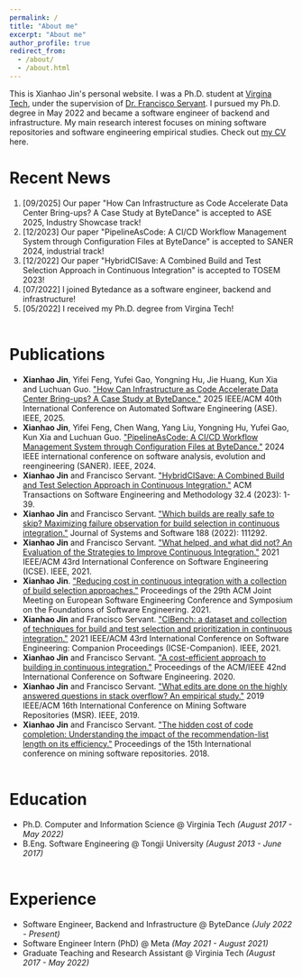 ```yaml
---
permalink: /
title: "About me"
excerpt: "About me"
author_profile: true
redirect_from: 
  - /about/
  - /about.html
---
```


This is Xianhao Jin's personal website. I was a Ph.D. student at [Virgina Tech](https://vt.edu/), under the supervision of [Dr. Francisco Servant](https://fservant.github.io/). I pursued my Ph.D. degree in May 2022 and became a software engineer of backend and infrastructure. My main research interest focuses on mining software repositories and software engineering empirical studies. Check out [my CV](https://jxianhao.github.io/files/CV.pdf) here.

Recent News
======
1. [09/2025] Our paper "How Can Infrastructure as Code Accelerate Data Center Bring-ups? A Case Study at ByteDance" is accepted to ASE 2025, Industry Showcase track!
2. [12/2023] Our paper "PipelineAsCode: A CI/CD Workflow Management System through Configuration Files at ByteDance" is accepted to SANER 2024, industrial track!
3. [12/2022] Our paper "HybridCISave: A Combined Build and Test Selection Approach in Continuous Integration" is accepted to TOSEM 2023!
4. [07/2022] I joined Bytedance as a software engineer, backend and infrastructure!
5. [05/2022] I received my Ph.D. degree from Virgina Tech!
<br/><br/>

Publications
======
* **Xianhao Jin**, Yifei Feng, Yufei Gao, Yongning Hu, Jie Huang, Kun Xia and Luchuan Guo. ["How Can Infrastructure as Code Accelerate Data Center Bring-ups? A Case Study at ByteDance."](https://jxianhao.github.io/files/Rollout.pdf) 2025 IEEE/ACM 40th International Conference on Automated Software Engineering (ASE). IEEE, 2025.
* **Xianhao Jin**, Yifei Feng, Chen Wang, Yang Liu, Yongning Hu, Yufei Gao, Kun Xia and Luchuan Guo. ["PipelineAsCode: A CI/CD Workflow Management System through Configuration Files at ByteDance."](https://jxianhao.github.io/files/PaC.pdf) 2024 IEEE international conference on software analysis, evolution and reengineering (SANER). IEEE, 2024.
* **Xianhao Jin** and Francisco Servant. ["HybridCISave: A Combined Build and Test Selection Approach in Continuous Integration."](https://jxianhao.github.io/files/TOSEM23.pdf) ACM Transactions on Software Engineering and Methodology 32.4 (2023): 1-39.
* **Xianhao Jin** and Francisco Servant. ["Which builds are really safe to skip? Maximizing failure observation for build selection in continuous integration."](https://jxianhao.github.io/files/JSS22.pdf) Journal of Systems and Software 188 (2022): 111292.
* **Xianhao Jin** and Francisco Servant. ["What helped, and what did not? An Evaluation of the Strategies to Improve Continuous Integration."](https://jxianhao.github.io/files/ICSE21.pdf) 2021 IEEE/ACM 43rd International Conference on Software Engineering (ICSE). IEEE, 2021.
* **Xianhao Jin**. ["Reducing cost in continuous integration with a collection of build selection approaches."](https://jxianhao.github.io/files/FSE21.pdf) Proceedings of the 29th ACM Joint Meeting on European Software Engineering Conference and Symposium on the Foundations of Software Engineering. 2021.
* **Xianhao Jin** and Francisco Servant. ["CIBench: a dataset and collection of techniques for build and test selection and prioritization in continuous integration."](https://jxianhao.github.io/files/ICSE-COMPANION21.pdf) 2021 IEEE/ACM 43rd International Conference on Software Engineering: Companion Proceedings (ICSE-Companion). IEEE, 2021.
* **Xianhao Jin** and Francisco Servant. ["A cost-efficient approach to building in continuous integration."](https://jxianhao.github.io/files/ICSE20.pdf) Proceedings of the ACM/IEEE 42nd International Conference on Software Engineering. 2020.
* **Xianhao Jin** and Francisco Servant. ["What edits are done on the highly answered questions in stack overflow? An empirical study."](https://jxianhao.github.io/files/MSR19.pdf) 2019 IEEE/ACM 16th International Conference on Mining Software Repositories (MSR). IEEE, 2019.
* **Xianhao Jin** and Francisco Servant. ["The hidden cost of code completion: Understanding the impact of the recommendation-list length on its efficiency."](https://jxianhao.github.io/files/MSR18.pdf) Proceedings of the 15th International conference on mining software repositories. 2018.
<br/><br/>

Education
======
- Ph.D. Computer and Information Science @ Virginia Tech   *(August 2017 - May 2022)*
- B.Eng. Software Engineering @ Tongji University  *(August 2013 - June 2017)*
<br/><br/>

Experience
======
- Software Engineer, Backend and Infrastructure @ ByteDance *(July 2022 - Present)*
- Software Engineer Intern (PhD) @ Meta *(May 2021 - August 2021)*
- Graduate Teaching and Research Assistant @ Virginia Tech  *(August 2017 - May 2022)*
